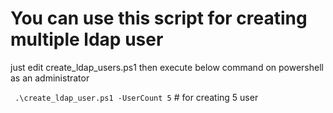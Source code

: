 # You can use this script for creating multiple ldap user

just edit create_ldap_users.ps1 then execute below command on powershell as an administrator

` .\create_ldap_user.ps1 -UserCount 5` # for creating 5 user
